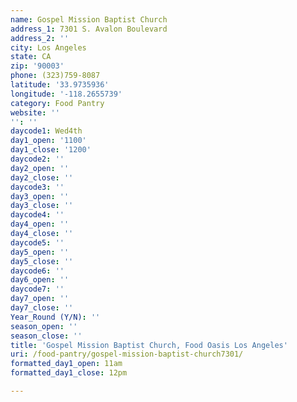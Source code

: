 ```yaml
---
name: Gospel Mission Baptist Church
address_1: 7301 S. Avalon Boulevard
address_2: ''
city: Los Angeles
state: CA
zip: '90003'
phone: (323)759-8087
latitude: '33.9735936'
longitude: '-118.2655739'
category: Food Pantry
website: ''
'': ''
daycode1: Wed4th
day1_open: '1100'
day1_close: '1200'
daycode2: ''
day2_open: ''
day2_close: ''
daycode3: ''
day3_open: ''
day3_close: ''
daycode4: ''
day4_open: ''
day4_close: ''
daycode5: ''
day5_open: ''
day5_close: ''
daycode6: ''
day6_open: ''
daycode7: ''
day7_open: ''
day7_close: ''
Year_Round (Y/N): ''
season_open: ''
season_close: ''
title: 'Gospel Mission Baptist Church, Food Oasis Los Angeles'
uri: /food-pantry/gospel-mission-baptist-church7301/
formatted_day1_open: 11am
formatted_day1_close: 12pm

---
```

